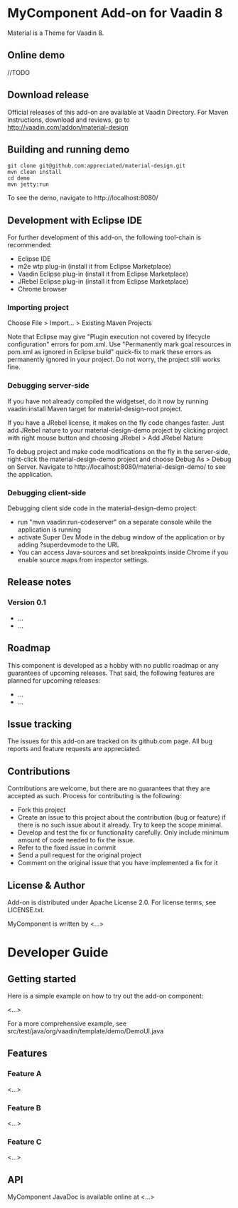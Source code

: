 # MyComponent Add-on for Vaadin 8

Material is a Theme for Vaadin 8.

## Online demo

//TODO

## Download release

Official releases of this add-on are available at Vaadin Directory. For Maven instructions, download and reviews, go to http://vaadin.com/addon/material-design

## Building and running demo

````
git clone git@github.com:appreciated/material-design.git
mvn clean install
cd demo
mvn jetty:run
````

To see the demo, navigate to http://localhost:8080/

## Development with Eclipse IDE

For further development of this add-on, the following tool-chain is recommended:
- Eclipse IDE
- m2e wtp plug-in (install it from Eclipse Marketplace)
- Vaadin Eclipse plug-in (install it from Eclipse Marketplace)
- JRebel Eclipse plug-in (install it from Eclipse Marketplace)
- Chrome browser

### Importing project

Choose File > Import... > Existing Maven Projects

Note that Eclipse may give "Plugin execution not covered by lifecycle configuration" errors for pom.xml. Use "Permanently mark goal resources in pom.xml as ignored in Eclipse build" quick-fix to mark these errors as permanently ignored in your project. Do not worry, the project still works fine. 

### Debugging server-side

If you have not already compiled the widgetset, do it now by running vaadin:install Maven target for material-design-root project.

If you have a JRebel license, it makes on the fly code changes faster. Just add JRebel nature to your material-design-demo project by clicking project with right mouse button and choosing JRebel > Add JRebel Nature

To debug project and make code modifications on the fly in the server-side, right-click the material-design-demo project and choose Debug As > Debug on Server. Navigate to http://localhost:8080/material-design-demo/ to see the application.

### Debugging client-side

Debugging client side code in the material-design-demo project:
  - run "mvn vaadin:run-codeserver" on a separate console while the application is running
  - activate Super Dev Mode in the debug window of the application or by adding ?superdevmode to the URL
  - You can access Java-sources and set breakpoints inside Chrome if you enable source maps from inspector settings.
 
## Release notes

### Version 0.1
- ...
- ...

## Roadmap

This component is developed as a hobby with no public roadmap or any guarantees of upcoming releases. That said, the following features are planned for upcoming releases:
- ...
- ...

## Issue tracking

The issues for this add-on are tracked on its github.com page. All bug reports and feature requests are appreciated. 

## Contributions

Contributions are welcome, but there are no guarantees that they are accepted as such. Process for contributing is the following:
- Fork this project
- Create an issue to this project about the contribution (bug or feature) if there is no such issue about it already. Try to keep the scope minimal.
- Develop and test the fix or functionality carefully. Only include minimum amount of code needed to fix the issue.
- Refer to the fixed issue in commit
- Send a pull request for the original project
- Comment on the original issue that you have implemented a fix for it

## License & Author

Add-on is distributed under Apache License 2.0. For license terms, see LICENSE.txt.

MyComponent is written by <...>

# Developer Guide

## Getting started

Here is a simple example on how to try out the add-on component:

<...>

For a more comprehensive example, see src/test/java/org/vaadin/template/demo/DemoUI.java

## Features

### Feature A

<...>

### Feature B

<...>

### Feature C

<...>

## API

MyComponent JavaDoc is available online at <...>
